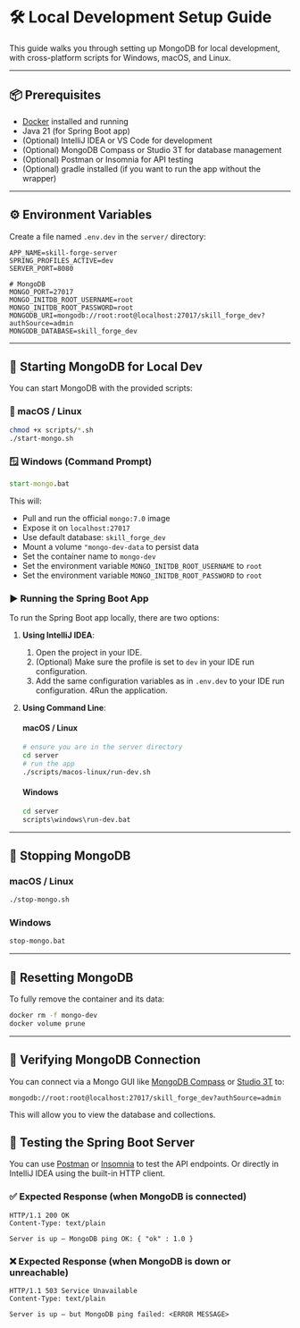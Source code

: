 # 🛠 Local Development Setup Guide

This guide walks you through setting up MongoDB for local development, with cross-platform scripts for Windows, macOS, and Linux.

---

## 📦 Prerequisites

- [Docker](https://www.docker.com/get-started) installed and running
- Java 21 (for Spring Boot app)
- (Optional) IntelliJ IDEA or VS Code for development
- (Optional) MongoDB Compass or Studio 3T for database management
- (Optional) Postman or Insomnia for API testing
- (Optional) gradle installed (if you want to run the app without the wrapper)
---


## ⚙️ Environment Variables

Create a file named `.env.dev` in the `server/` directory:

```env
APP_NAME=skill-forge-server
SPRING_PROFILES_ACTIVE=dev
SERVER_PORT=8080

# MongoDB
MONGO_PORT=27017
MONGO_INITDB_ROOT_USERNAME=root
MONGO_INITDB_ROOT_PASSWORD=root
MONGODB_URI=mongodb://root:root@localhost:27017/skill_forge_dev?authSource=admin
MONGODB_DATABASE=skill_forge_dev
```

---

## 🚀 Starting MongoDB for Local Dev

You can start MongoDB with the provided scripts:

### 🐧 macOS / Linux

```bash
chmod +x scripts/*.sh
./start-mongo.sh
```

### 🪟 Windows (Command Prompt)

```cmd
start-mongo.bat
```

This will:

* Pull and run the official `mongo:7.0` image
* Expose it on `localhost:27017`
* Use default database: `skill_forge_dev`
* Mount a volume `"mongo-dev-data` to persist data
* Set the container name to `mongo-dev`
* Set the environment variable `MONGO_INITDB_ROOT_USERNAME` to `root`
* Set the environment variable `MONGO_INITDB_ROOT_PASSWORD` to `root`

### ▶️ Running the Spring Boot App

To run the Spring Boot app locally, there are two options:
1. **Using IntelliJ IDEA**:
   1. Open the project in your IDE.
   2. (Optional) Make sure the profile is set to `dev` in your IDE run configuration.
   3. Add the same configuration variables as in `.env.dev` to your IDE run configuration.
   4Run the application.

2. **Using Command Line**:
    #### macOS / Linux
    ```bash
    # ensure you are in the server directory
    cd server
    # run the app
   ./scripts/macos-linux/run-dev.sh
    ````
    #### Windows
    ```cmd
    cd server
    scripts\windows\run-dev.bat
    ```

---
## 🛑 Stopping MongoDB
### macOS / Linux
```bash
./stop-mongo.sh
```

### Windows

```cmd
stop-mongo.bat
```

---

## 🧼 Resetting MongoDB

To fully remove the container and its data:

```bash
docker rm -f mongo-dev
docker volume prune
```

---

## 🧪 Verifying MongoDB Connection

You can connect via a Mongo GUI like [MongoDB Compass](https://www.mongodb.com/try/download/compass) or [Studio 3T](https://studio3t.com/download/) to:
```
mongodb://root:root@localhost:27017/skill_forge_dev?authSource=admin
```
This will allow you to view the database and collections.

## 🧪 Testing the Spring Boot Server

You can use [Postman](https://www.postman.com/downloads/) or [Insomnia](https://insomnia.rest/download) to test the API endpoints. Or directly in IntelliJ IDEA using the built-in HTTP client.

### ✅ Expected Response (when MongoDB is connected)
```http
HTTP/1.1 200 OK
Content-Type: text/plain

Server is up — MongoDB ping OK: { "ok" : 1.0 }
```
### ❌ Expected Response (when MongoDB is down or unreachable)
```http
HTTP/1.1 503 Service Unavailable
Content-Type: text/plain

Server is up — but MongoDB ping failed: <ERROR MESSAGE>
```